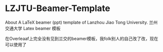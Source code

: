 # LZJTU-Beamer-Template
About A LaTeX beamer (ppt) template of Lanzhou Jiao Tong University. 兰州交通大学 Latex beamer 模板

在Overleaaf上完全没有见到兰交的beamer模板，我folk别人的自己改了改，现在可以使用了

